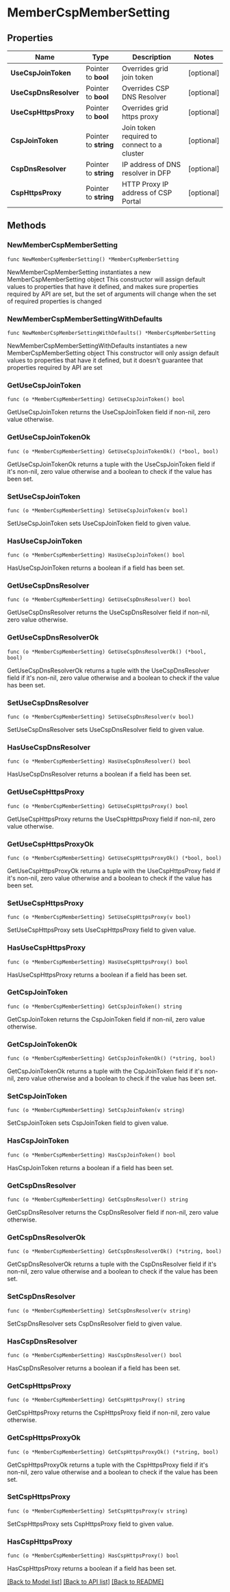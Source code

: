 # MemberCspMemberSetting

## Properties

Name | Type | Description | Notes
------------ | ------------- | ------------- | -------------
**UseCspJoinToken** | Pointer to **bool** | Overrides grid join token | [optional] 
**UseCspDnsResolver** | Pointer to **bool** | Overrides CSP DNS Resolver | [optional] 
**UseCspHttpsProxy** | Pointer to **bool** | Overrides grid https proxy | [optional] 
**CspJoinToken** | Pointer to **string** | Join token required to connect to a cluster | [optional] 
**CspDnsResolver** | Pointer to **string** | IP address of DNS resolver in DFP | [optional] 
**CspHttpsProxy** | Pointer to **string** | HTTP Proxy IP address of CSP Portal | [optional] 

## Methods

### NewMemberCspMemberSetting

`func NewMemberCspMemberSetting() *MemberCspMemberSetting`

NewMemberCspMemberSetting instantiates a new MemberCspMemberSetting object
This constructor will assign default values to properties that have it defined,
and makes sure properties required by API are set, but the set of arguments
will change when the set of required properties is changed

### NewMemberCspMemberSettingWithDefaults

`func NewMemberCspMemberSettingWithDefaults() *MemberCspMemberSetting`

NewMemberCspMemberSettingWithDefaults instantiates a new MemberCspMemberSetting object
This constructor will only assign default values to properties that have it defined,
but it doesn't guarantee that properties required by API are set

### GetUseCspJoinToken

`func (o *MemberCspMemberSetting) GetUseCspJoinToken() bool`

GetUseCspJoinToken returns the UseCspJoinToken field if non-nil, zero value otherwise.

### GetUseCspJoinTokenOk

`func (o *MemberCspMemberSetting) GetUseCspJoinTokenOk() (*bool, bool)`

GetUseCspJoinTokenOk returns a tuple with the UseCspJoinToken field if it's non-nil, zero value otherwise
and a boolean to check if the value has been set.

### SetUseCspJoinToken

`func (o *MemberCspMemberSetting) SetUseCspJoinToken(v bool)`

SetUseCspJoinToken sets UseCspJoinToken field to given value.

### HasUseCspJoinToken

`func (o *MemberCspMemberSetting) HasUseCspJoinToken() bool`

HasUseCspJoinToken returns a boolean if a field has been set.

### GetUseCspDnsResolver

`func (o *MemberCspMemberSetting) GetUseCspDnsResolver() bool`

GetUseCspDnsResolver returns the UseCspDnsResolver field if non-nil, zero value otherwise.

### GetUseCspDnsResolverOk

`func (o *MemberCspMemberSetting) GetUseCspDnsResolverOk() (*bool, bool)`

GetUseCspDnsResolverOk returns a tuple with the UseCspDnsResolver field if it's non-nil, zero value otherwise
and a boolean to check if the value has been set.

### SetUseCspDnsResolver

`func (o *MemberCspMemberSetting) SetUseCspDnsResolver(v bool)`

SetUseCspDnsResolver sets UseCspDnsResolver field to given value.

### HasUseCspDnsResolver

`func (o *MemberCspMemberSetting) HasUseCspDnsResolver() bool`

HasUseCspDnsResolver returns a boolean if a field has been set.

### GetUseCspHttpsProxy

`func (o *MemberCspMemberSetting) GetUseCspHttpsProxy() bool`

GetUseCspHttpsProxy returns the UseCspHttpsProxy field if non-nil, zero value otherwise.

### GetUseCspHttpsProxyOk

`func (o *MemberCspMemberSetting) GetUseCspHttpsProxyOk() (*bool, bool)`

GetUseCspHttpsProxyOk returns a tuple with the UseCspHttpsProxy field if it's non-nil, zero value otherwise
and a boolean to check if the value has been set.

### SetUseCspHttpsProxy

`func (o *MemberCspMemberSetting) SetUseCspHttpsProxy(v bool)`

SetUseCspHttpsProxy sets UseCspHttpsProxy field to given value.

### HasUseCspHttpsProxy

`func (o *MemberCspMemberSetting) HasUseCspHttpsProxy() bool`

HasUseCspHttpsProxy returns a boolean if a field has been set.

### GetCspJoinToken

`func (o *MemberCspMemberSetting) GetCspJoinToken() string`

GetCspJoinToken returns the CspJoinToken field if non-nil, zero value otherwise.

### GetCspJoinTokenOk

`func (o *MemberCspMemberSetting) GetCspJoinTokenOk() (*string, bool)`

GetCspJoinTokenOk returns a tuple with the CspJoinToken field if it's non-nil, zero value otherwise
and a boolean to check if the value has been set.

### SetCspJoinToken

`func (o *MemberCspMemberSetting) SetCspJoinToken(v string)`

SetCspJoinToken sets CspJoinToken field to given value.

### HasCspJoinToken

`func (o *MemberCspMemberSetting) HasCspJoinToken() bool`

HasCspJoinToken returns a boolean if a field has been set.

### GetCspDnsResolver

`func (o *MemberCspMemberSetting) GetCspDnsResolver() string`

GetCspDnsResolver returns the CspDnsResolver field if non-nil, zero value otherwise.

### GetCspDnsResolverOk

`func (o *MemberCspMemberSetting) GetCspDnsResolverOk() (*string, bool)`

GetCspDnsResolverOk returns a tuple with the CspDnsResolver field if it's non-nil, zero value otherwise
and a boolean to check if the value has been set.

### SetCspDnsResolver

`func (o *MemberCspMemberSetting) SetCspDnsResolver(v string)`

SetCspDnsResolver sets CspDnsResolver field to given value.

### HasCspDnsResolver

`func (o *MemberCspMemberSetting) HasCspDnsResolver() bool`

HasCspDnsResolver returns a boolean if a field has been set.

### GetCspHttpsProxy

`func (o *MemberCspMemberSetting) GetCspHttpsProxy() string`

GetCspHttpsProxy returns the CspHttpsProxy field if non-nil, zero value otherwise.

### GetCspHttpsProxyOk

`func (o *MemberCspMemberSetting) GetCspHttpsProxyOk() (*string, bool)`

GetCspHttpsProxyOk returns a tuple with the CspHttpsProxy field if it's non-nil, zero value otherwise
and a boolean to check if the value has been set.

### SetCspHttpsProxy

`func (o *MemberCspMemberSetting) SetCspHttpsProxy(v string)`

SetCspHttpsProxy sets CspHttpsProxy field to given value.

### HasCspHttpsProxy

`func (o *MemberCspMemberSetting) HasCspHttpsProxy() bool`

HasCspHttpsProxy returns a boolean if a field has been set.


[[Back to Model list]](../README.md#documentation-for-models) [[Back to API list]](../README.md#documentation-for-api-endpoints) [[Back to README]](../README.md)


